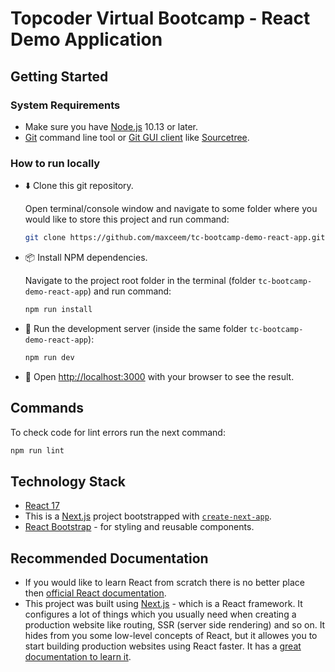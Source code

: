 # Topcoder Virtual Bootcamp - React Demo Application

## Getting Started

### System Requirements

- Make sure you have [Node.js](https://nodejs.org/en/) 10.13 or later.
- [Git](https://git-scm.com/) command line tool or [Git GUI client](https://git-scm.com/downloads/guis/) like [Sourcetree](https://www.sourcetreeapp.com/).

### How to run locally

- ⬇️ Clone this git repository.

  Open terminal/console window and navigate to some folder where you would like to store this project and run command:

  ```bash
  git clone https://github.com/maxceem/tc-bootcamp-demo-react-app.git
  ```

- 📦 Install NPM dependencies.

  Navigate to the project root folder in the terminal (folder `tc-bootcamp-demo-react-app`) and run command:

  ```bash
  npm run install
  ```

- 🚀 Run the development server (inside the same folder `tc-bootcamp-demo-react-app`):

  ```bash
  npm run dev
  ```

- 👀 Open [http://localhost:3000](http://localhost:3000) with your browser to see the result.

## Commands

To check code for lint errors run the next command:

```bash
npm run lint
```

## Technology Stack

- [React 17](https://reactjs.org/)
- This is a [Next.js](https://nextjs.org/) project bootstrapped with [`create-next-app`](https://github.com/vercel/next.js/tree/canary/packages/create-next-app).
- [React Bootstrap](https://react-bootstrap.github.io/) - for styling and reusable components.

## Recommended Documentation

- If you would like to learn React from scratch there is no better place then [official React documentation](https://reactjs.org/docs/getting-started.html).
- This project was built using [Next.js](https://nextjs.org/) - which is a React framework. It configures a lot of things which you usually need when creating a production website like routing, SSR (server side rendering) and so on. It hides from you some low-level concepts of React, but it allowes you to start building production websites using React faster. It has a [great documentation to learn it](https://nextjs.org/docs/getting-started).
